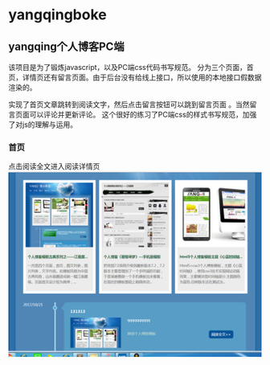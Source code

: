 # yangqingboke
## yangqing个人博客PC端 ##

该项目是为了锻炼javascript，以及PC端css代码书写规范。
分为三个页面，首页，详情页还有留言页面。由于后台没有给线上接口，所以使用的本地接口假数据渲染的。

实现了首页文章跳转到阅读文字，然后点击留言按钮可以跳到留言页面 。当然留言页面可以评论并更新评论。
这个很好的练习了PC端css的样式书写规范，加强了对js的理解与运用。
### 首页
点击阅读全文进入阅读详情页
![](https://github.com/Gladysfxq/yangqingboke/raw/master/image/blog.png) 

 


